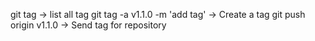 git tag -> list all tag
git tag -a v1.1.0 -m 'add tag' -> Create a tag
git push origin v1.1.0 -> Send tag for repository